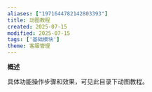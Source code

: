 ```yaml
---
aliases: ["1971644782142803393"]
title: 动图教程
created: 2025-07-15
modified: 2025-07-15
tags: ['基础模块']
theme: 客服管理
---
```


**概述**

具体功能操作步骤和效果，可见此目录下动图教程。